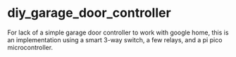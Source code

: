 # diy_garage_door_controller
For lack of a simple garage door controller to work with google home, this is an implementation using a smart 3-way switch, a few relays, and a pi pico microcontroller.
